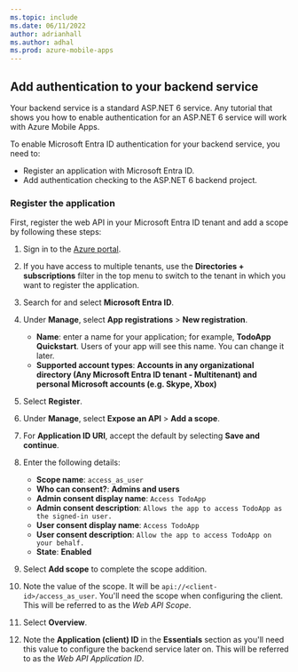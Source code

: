 ```yaml
---
ms.topic: include
ms.date: 06/11/2022
author: adrianhall
ms.author: adhal
ms.prod: azure-mobile-apps
---
```


## Add authentication to your backend service

Your backend service is a standard ASP.NET 6 service.  Any tutorial that shows you how to enable authentication for an ASP.NET 6 service will work with Azure Mobile Apps.

To enable Microsoft Entra ID authentication for your backend service, you need to:

* Register an application with Microsoft Entra ID.
* Add authentication checking to the ASP.NET 6 backend project.

### Register the application

First, register the web API in your Microsoft Entra ID tenant and add a scope by following these steps:

1. Sign in to the [Azure portal](https://portal.azure.com).
2. If you have access to multiple tenants, use the **Directories + subscriptions** filter in the top menu to switch to the tenant in which you want to register the application.
3. Search for and select **Microsoft Entra ID**.
4. Under **Manage**, select **App registrations** > **New registration**.

   * **Name**: enter a name for your application; for example, **TodoApp Quickstart**.  Users of your app will see this name.  You can change it later.
   * **Supported account types**: **Accounts in any organizational directory (Any Microsoft Entra ID tenant - Multitenant) and personal Microsoft accounts (e.g. Skype, Xbox)**

5. Select **Register**.
6. Under **Manage**, select **Expose an API** > **Add a scope**.
7. For **Application ID URI**, accept the default by selecting **Save and continue**.
8. Enter the following details:

   * **Scope name**: `access_as_user`
   * **Who can consent?**: **Admins and users**
   * **Admin consent display name**: `Access TodoApp`
   * **Admin consent description**: `Allows the app to access TodoApp as the signed-in user.`
   * **User consent display name**: `Access TodoApp`
   * **User consent description**: `Allow the app to access TodoApp on your behalf.`
   * **State**: **Enabled**

9. Select **Add scope** to complete the scope addition.
10. Note the value of the scope.  It will be `api://<client-id>/access_as_user`.  You'll need the scope when configuring the client.  This will be referred to as the _Web API Scope_.
11. Select **Overview**.
12. Note the **Application (client) ID** in the **Essentials** section as you'll need this value to configure the backend service later on.  This will be referred to as the _Web API Application ID_.
